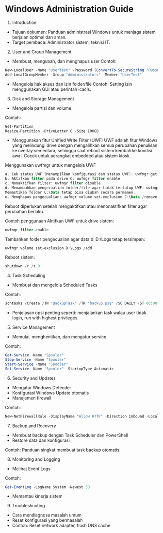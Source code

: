 # Windows Administration Guide
1. Introduction
- Tujuan dokumen: Panduan administrasi Windows untuk menjaga sistem berjalan optimal dan aman.
- Target pembaca: Administrator sistem, teknisi IT.

2. User and Group Management
- Membuat, mengubah, dan menghapus user
Contoh:

```powershell
New-LocalUser -Name "UserTest" -Password (ConvertTo-SecureString "P@ssw0rd" -AsPlainText -Force)
Add-LocalGroupMember -Group "Administrators" -Member "UserTest"
```
- Mengelola hak akses dan izin folder/file
Contoh: Setting izin menggunakan GUI atau perintah icacls.

3. Disk and Storage Management
- Mengelola partisi dan volume

Contoh:

```powershell
Get-Partition
Resize-Partition -DriveLetter C -Size 100GB
```
- Menggunakan fitur Unified Write Filter (UWF)
UWF adalah fitur Windows yang melindungi drive dengan mengalihkan semua perubahan penulisan ke overlay sementara, sehingga saat reboot sistem kembali ke kondisi awal. Cocok untuk perangkat embedded atau sistem kiosk.

Menggunakan uwfmgr untuk mengelola UWF
```powershell
a. Cek status UWF (Menampilkan konfigurasi dan status UWF): uwfmgr get-config
b. Aktifkan filter pada drive C: uwfmgr filter enable
c. Nonaktifkan filter: uwfmgr filter disable
d. Menambahkan pengecualian folder/file agar tidak tertutup UWF: uwfmgr volume set-exclusion C:\Data /add
Memastikan folder C:\Data tetap bisa diubah secara permanen.
e. Menghapus pengecualian: uwfmgr volume set-exclusion C:\Data /remove
```
Reboot diperlukan setelah mengaktifkan atau menonaktifkan filter agar perubahan berlaku.

Contoh penggunaan
Aktifkan UWF untuk drive sistem:
```powershell
uwfmgr filter enable
```
Tambahkan folder pengecualian agar data di D:\Logs tetap tersimpan:
```powershell
uwfmgr volume set-exclusion D:\Logs /add
```
Reboot sistem:
```powershell
shutdown /r /t 0
```


4. Task Scheduling
- Membuat dan mengelola Scheduled Tasks

Contoh:
```powershell
schtasks /Create /TN "BackupTask" /TR "backup.ps1" /SC DAILY /ST 06:00 /RL HIGHEST
```
- Penjelasan opsi penting seperti: menjalankan task walau user tidak login, run with highest privileges.

5. Service Management
- Memulai, menghentikan, dan mengatur service

Contoh:
```powershell
Get-Service -Name "Spooler"
Stop-Service -Name "Spooler"
Start-Service -Name "Spooler"
Set-Service -Name "Spooler" -StartupType Automatic
```

6. Security and Updates
- Mengatur Windows Defender
- Konfigurasi Windows Update otomatis
- Manajemen firewall

Contoh:
```powershell
New-NetFirewallRule -DisplayName "Allow HTTP" -Direction Inbound -LocalPort 80 -Protocol TCP -Action Allow
```

7. Backup and Recovery
- Membuat backup dengan Task Scheduler dan PowerShell
- Restore data dan konfigurasi

Contoh: Panduan singkat membuat task backup otomatis.

8. Monitoring and Logging
- Melihat Event Logs

Contoh:
```powershell
Get-EventLog -LogName System -Newest 50
```
- Memantau kinerja sistem

9. Troubleshooting
- Cara mendiagnosa masalah umum
- Reset konfigurasi yang bermasalah
- Contoh: Reset network adapter, flush DNS cache.
